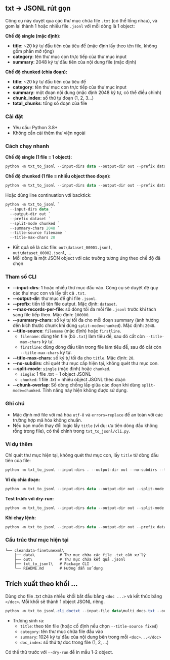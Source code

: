 ## txt → JSONL rút gọn

Công cụ này duyệt qua các thư mục chứa file `.txt` (có thể lồng nhau), và gom lại thành 1 hoặc nhiều file `.jsonl` với mỗi dòng là 1 object:

**Chế độ single (mặc định):**
- **title**: ~20 ký tự đầu tiên của tiêu đề (mặc định lấy theo tên file, không gồm phần mở rộng)
- **category**: tên thư mục con trực tiếp của thư mục input 
- **summary**: 2048 ký tự đầu tiên của nội dung file (mặc định)

**Chế độ chunked (chia đoạn):**
- **title**: ~20 ký tự đầu tiên của tiêu đề
- **category**: tên thư mục con trực tiếp của thư mục input
- **summary**: một đoạn nội dung (mặc định 2048 ký tự, có thể điều chỉnh)
- **chunk_index**: số thứ tự đoạn (1, 2, 3...)
- **total_chunks**: tổng số đoạn của file

### Cài đặt
- Yêu cầu: Python 3.8+
- Không cần cài thêm thư viện ngoài

### Cách chạy nhanh

**Chế độ single (1 file = 1 object):**
```powershell
python -m txt_to_jsonl --input-dirs data --output-dir out --prefix dataset --split-mode single --summary-chars 2048
```

**Chế độ chunked (1 file = nhiều object theo đoạn):**
```powershell
python -m txt_to_jsonl --input-dirs data --output-dir out --prefix dataset --split-mode chunked --summary-chars 2048
```

Hoặc dùng line continuation với backtick:
```powershell
python -m txt_to_jsonl `
  --input-dirs data `
  --output-dir out `
  --prefix dataset `
  --split-mode chunked `
  --summary-chars 2048 `
  --title-source filename `
  --title-max-chars 20
```

- Kết quả sẽ là các file: `out\dataset_00001.jsonl`, `out\dataset_00002.jsonl`, ...
- Mỗi dòng là một JSON object với các trường tương ứng theo chế độ đã chọn

### Tham số CLI
- **--input-dirs**: 1 hoặc nhiều thư mục đầu vào. Công cụ sẽ duyệt đệ quy các thư mục con và lấy tất cả `.txt`.
- **--output-dir**: thư mục để ghi file `.jsonl`.
- **--prefix**: tiền tố tên file output. Mặc định: `dataset`.
- **--max-records-per-file**: số dòng tối đa mỗi file `.jsonl` trước khi tách sang file tiếp theo. Mặc định: `100000`.
- **--summary-chars**: số ký tự tối đa cho mỗi đoạn summary (ảnh hưởng đến kích thước chunk khi dùng `split-mode=chunked`). Mặc định: `2048`.
- **--title-source**: `filename` (mặc định) hoặc `firstline`.
  - `filename`: dùng tên file (bỏ `.txt`) làm tiêu đề, sau đó cắt còn `--title-max-chars` ký tự.
  - `firstline`: dùng dòng đầu tiên trong file làm tiêu đề, sau đó cắt còn `--title-max-chars` ký tự.
- **--title-max-chars**: số ký tự tối đa cho `title`. Mặc định: `20`.
- **--no-subdirs**: chỉ quét thư mục cấp hiện tại, không quét thư mục con.
- **--split-mode**: `single` (mặc định) hoặc `chunked`.
  - `single`: 1 file .txt = 1 object JSONL
  - `chunked`: 1 file .txt = nhiều object JSONL theo đoạn
- **--chunk-overlap**:  Số dòng chồng lấp giữa các đoạn khi dùng `split-mode=chunked`.  Tính năng này hiện không được sử dụng.

### Ghi chú
- Mặc định mở file với mã hóa `utf-8` và `errors=replace` để an toàn với các trường hợp mã hóa không chuẩn.
- Nếu bạn muốn thay đổi logic lấy `title` (ví dụ: ưu tiên dòng đầu không rỗng trong file), có thể chỉnh trong `txt_to_jsonl/cli.py`.

### Ví dụ thêm
Chỉ quét thư mục hiện tại, không quét thư mục con, lấy `title` từ dòng đầu tiên của file:
```powershell
python -m txt_to_jsonl --input-dirs . --output-dir out --no-subdirs --title-source firstline
```

**Ví dụ chia đoạn:**
```powershell
python -m txt_to_jsonl --input-dirs data --output-dir out --split-mode chunked --summary-chars 2048
```

**Test trước với dry-run:**
```powershell
python -m txt_to_jsonl --input-dirs data --output-dir out --split-mode chunked --dry-run
```

**Khi chạy lệnh:**
```powershell
python -m txt_to_jsonl --input-dirs data --output-dir out --prefix dataset
```

### Cấu trúc thư mục hiện tại
```
└── cleandata-finetunexml\
    ├── data\           # Thư mục chứa các file .txt cần xử lý
    ├── out\            # Thư mục chứa kết quả .jsonl
    ├── txt_to_jsonl\   # Package CLI
    └── README.md       # Hướng dẫn sử dụng
```

## Trích xuất theo khối <doc>...</doc>

Dùng cho file .txt chứa nhiều khối bắt đầu bằng `<doc ...>` và kết thúc bằng `</doc>`.
Mỗi khối sẽ thành 1 object JSONL riêng.

```powershell
python -m txt_to_jsonl.cli_doctxt --input-file data\multi_docs.txt --output-dir out --prefix doctxt --summary-chars 1024 --title-source filename
```

- Trường sinh ra:
  - `title`: theo tên file (hoặc cố định nếu chọn `--title-source fixed`)
  - `category`: tên thư mục chứa file đầu vào
  - `summary`: 1024 ký tự đầu của nội dung bên trong mỗi `<doc>...</doc>`
  - `doc_index`: số thứ tự doc trong file (1, 2, ...)

Có thể thử trước với `--dry-run` để in mẫu 1-2 object.
